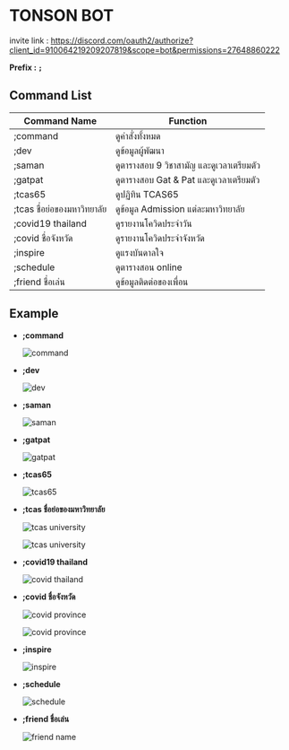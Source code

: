 # TONSON BOT

invite link : https://discord.com/oauth2/authorize?client_id=910064219209207819&scope=bot&permissions=27648860222

**Prefix : `;`**

## Command List
Command Name | Function
----- | -----
;command | ดูคำสั่งทั้งหมด
;dev | ดูข้อมูลผู้พัฒนา
;saman | ดูตารางสอบ 9 วิชาสามัญ และดูเวลาเตรียมตัว
;gatpat | ดูตารางสอบ Gat & Pat และดูเวลาเตรียมตัว
;tcas65 | ดูปฏิทิน TCAS65
;tcas ชื่อย่อของมหาวิทยาลัย | ดูข้อมูล Admission แต่ละมหาวิทยาลัย
;covid19 thailand | ดูรายงานโควิดประจำวัน
;covid ชื่อจังหวัด | ดูรายงานโควิดประจำจังหวัด
;inspire | ดูแรงบันดาลใจ
;schedule | ดูตารางสอน online
;friend ชื่อเล่น | ดูข้อมูลติดต่อของเพื่อน

## Example 
* **;command**

    ![command](https://media.discordapp.net/attachments/912032605845741578/912699533459333180/unknown.png)
* **;dev**

    ![dev](https://media.discordapp.net/attachments/912032605845741578/912699698505195550/unknown.png)
* **;saman**

    ![saman](https://media.discordapp.net/attachments/912032605845741578/912699860585685013/unknown.png?width=408&height=462)
* **;gatpat**

    ![gatpat](https://media.discordapp.net/attachments/912032605845741578/912699922158071828/unknown.png?width=411&height=462)
* **;tcas65**

    ![tcas65](https://media.discordapp.net/attachments/912032605845741578/912700142073819146/unknown.png)
* **;tcas ชื่อย่อของมหาวิทยาลัย**

    ![tcas university](https://media.discordapp.net/attachments/912032605845741578/912701438835187752/unknown.png?width=512&height=462)

    ![tcas university](https://media.discordapp.net/attachments/912032605845741578/912701502093676554/unknown.png?width=458&height=462)
* **;covid19 thailand**

    ![covid thailand](https://media.discordapp.net/attachments/912032605845741578/912701706620510228/unknown.png)
* **;covid ชื่อจังหวัด**

    ![covid province](https://media.discordapp.net/attachments/912032605845741578/912701751134674944/unknown.png)
    
    ![covid province](https://media.discordapp.net/attachments/912032605845741578/912701809682968616/unknown.png)
* **;inspire**

    ![inspire](https://media.discordapp.net/attachments/912032605845741578/912702169696833576/unknown.png)
* **;schedule**
    
    ![schedule](https://media.discordapp.net/attachments/912032605845741578/912702291281334343/unknown.png)
* **;friend ชื่อเล่น**

    ![friend name](https://media.discordapp.net/attachments/912032605845741578/912703962568867870/unknown.png)

